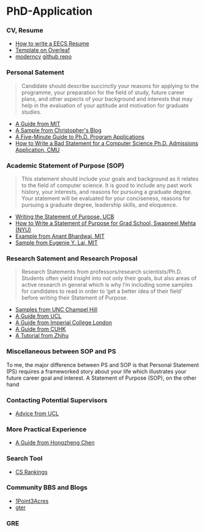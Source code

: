 
# PhD-Application

### CV, Resume
- [How to write a EECS Resume](https://www.eecsresume.com/article)
- [Template on Overleaf](https://www.overleaf.com/latex/templates/resume-template-by-anubhav/dhmkrwtksdgy)
- [moderncv](https://ctan.org/tex-archive/macros/latex/contrib/moderncv?lang=en) [github repo](https://github.com/xdanaux/moderncv)

### Personal Satement
> Candidate should describe succinctly your reasons for applying to the programme, your preparation for the field of study, future career plans, and other aspects of your background and interests that may help in the evaluation of your aptitude and motivation for graduate studies.

- [A Guide from MIT](https://mitcommlab.mit.edu/broad/commkit/graduate-school-personal-statement/)
- [A Sample from Christopher's Blog](http://cwfletcher.net/Pages/SoP.php)
- [A Five-Minute Guide to Ph.D. Program Applications](https://pg.ucsd.edu/PhD-application-tips.htm)
- [How to Write a Bad Statement for a Computer Science Ph.D. Admissions Application, CMU](http://www.cs.cmu.edu/~pavlo/blog/2015/10/how-to-write-a-bad-statement-for-a-computer-science-phd-admissions-application.html)

### Academic Statement of Purpose (SOP)
> This statement should include your goals and background as it relates to the field of computer science. It is good to include any past work history, your interests, and reasons for pursuing a graduate degree. Your statement will be evaluated for your conciseness, reasons for pursuing a graduate degree, leadership skills, and eloquence.

- [Writing the Statement of Purpose, UCB](https://grad.berkeley.edu/admissions/steps-to-apply/requirements/statement-purpose/)
- [How to Write a Statement of Purpose for Grad School, Swapneel Mehta (NYU)](https://swapneelm.github.io/how-to-write-a-statement-of-purpose-for-grad-school)
- [Example from  Anant Bhardwaj, MIT](http://people.csail.mit.edu/anantb/public/docs/sop/phd_admission_sop.pdf)
- [Sample from Eugenie Y. Lai, MIT](https://eugenielai.github.io/docs/application/sop-mit-eylai.pdf)

### Research Satement and Research Proposal
> Research Statements from professors/research scientists/Ph.D. Students often yield insight into not only their goals, but also areas of active research in general which is why I’m including some samples for candidates to read in order to ‘get a better idea of their field’ before writing their Statement of Purpose.
- [Samples from UNC Champel Hill](https://www.cs.unc.edu/~cssa/guides/proposals/index.html)
- [A Guide from UCL](https://www.ucl.ac.uk/ioe-writing-centre/plan-your-assignment/write-a-research-proposal)
- [A Guide from Imperial College London](https://www.imperial.ac.uk/research-and-innovation/research-office/preparing-and-costing-a-proposal/planning-a-proposal/)
- [A Guide from CUHK](https://www.ilc.cuhk.edu.hk/EN/ENResources/Writing_Research.aspx)
- [A Tutorial from Zhihu](https://zhuanlan.zhihu.com/p/298343066)

### Miscellaneous between SOP and PS
To me, the major difference between PS and SOP is that Personal Statement (PS) requires a frameworked story about your life which illustrates your future career goal and interest. A Statement of Purpose (SOP), on the other hand


### Contacting Potential Supervisors
- [Advice from UCL](http://depts.washington.edu/scholarq/pdfs/UCL%20contacting%20UK%20supervisors.PDF)

### More Practical Experience
- [A Guide from Hongzheng Chen](https://chhzh123.github.io/blogs/2021-05-22-phd-application/)

### Search Tool
- [CS Rankings](https://csrankings.org/)

### Community BBS and Blogs
- [1Point3Acres](https://www.1point3acres.com/bbs/)
- [gter](https://www.gter.net/)

### GRE


